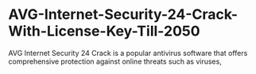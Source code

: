 # AVG-Internet-Security-24-Crack-With-License-Key-Till-2050
AVG Internet Security 24 Crack is a popular antivirus software that offers comprehensive protection against online threats such as viruses, 
